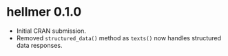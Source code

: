 # hellmer 0.1.0

* Initial CRAN submission.
* Removed `structured_data()` method as `texts()` now handles structured data responses.
